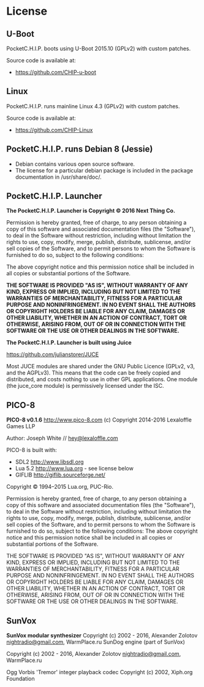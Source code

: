 # License

## U-Boot
PocketC.H.I.P. boots using U-Boot 2015.10 (GPLv2) with custom patches.

Source code is available at:

* https://github.com/CHIP-u-boot

## Linux
PocketC.H.I.P. runs mainline Linux 4.3 (GPLv2) with custom patches.

Source code is available at:

* https://github.com/CHIP-Linux

## PocketC.H.I.P. runs Debian 8 (Jessie)

* Debian contains various open source software.
* The license for a particular debian package is included in the package documentation in /usr/share/doc/<package-name>.


## PocketC.H.I.P. Launcher

**The PocketC.H.I.P. Launcher is Copyright © 2016 Next Thing Co.**

Permission is hereby granted, free of charge, to any person obtaining a copy of this software and associated documentation files (the "Software"), to deal in the Software without restriction, including without limitation the rights to use, copy, modify, merge, publish, distribute, sublicense, and/or sell copies of the Software, and to permit persons to whom the Software is furnished to do so, subject to the following conditions:

The above copyright notice and this permission notice shall be included in all copies or substantial portions of the Software.

**THE SOFTWARE IS PROVIDED "AS IS", WITHOUT WARRANTY OF ANY KIND, EXPRESS OR IMPLIED, INCLUDING BUT NOT LIMITED TO THE WARRANTIES OF MERCHANTABILITY, FITNESS FOR A PARTICULAR PURPOSE AND NONINFRINGEMENT. IN NO EVENT SHALL THE AUTHORS OR COPYRIGHT HOLDERS BE LIABLE FOR ANY CLAIM, DAMAGES OR OTHER LIABILITY, WHETHER IN AN ACTION OF CONTRACT, TORT OR OTHERWISE, ARISING FROM, OUT OF OR IN CONNECTION WITH THE SOFTWARE OR THE USE OR OTHER DEALINGS IN THE SOFTWARE.**

**The PocketC.H.I.P. Launcher is built using Juice**

https://github.com/julianstorer/JUCE

Most JUCE modules are shared under the GNU Public Licence 
(GPLv2, v3, and the AGPLv3). This means that the code can 
be freely copied and distributed, and costs nothing to use 
in other GPL applications. One module (the juce_core module) 
is permissively licensed under the ISC.

## PICO-8
**PICO-8 v0.1.6**
http://www.pico-8.com
(c) Copyright 2014-2016 Lexaloffle Games LLP

Author: Joseph White // hey@lexaloffle.com

PICO-8 is built with:

* SDL2 http://www.libsdl.org
* Lua 5.2 http://www.lua.org  - see license below
* GIFLIB http://giflib.sourceforge.net/

Copyright © 1994–2015 Lua.org, PUC-Rio.

Permission is hereby granted, free of charge, to any person obtaining a copy of this software and associated documentation files (the "Software"), to deal in the Software without restriction, including without limitation the rights to use, copy, modify, merge, publish, distribute, sublicense, and/or sell copies of the Software, and to permit persons to whom the Software is furnished to do so, subject to the following conditions:
The above copyright notice and this permission notice shall be included in all copies or substantial portions of the Software.

THE SOFTWARE IS PROVIDED "AS IS", WITHOUT WARRANTY OF ANY KIND, EXPRESS OR IMPLIED, INCLUDING BUT NOT LIMITED TO THE WARRANTIES OF MERCHANTABILITY, FITNESS FOR A PARTICULAR PURPOSE AND NONINFRINGEMENT. IN NO EVENT SHALL THE AUTHORS OR COPYRIGHT HOLDERS BE LIABLE FOR ANY CLAIM, DAMAGES OR OTHER LIABILITY, WHETHER IN AN ACTION OF CONTRACT, TORT OR OTHERWISE, ARISING FROM, OUT OF OR IN CONNECTION WITH THE SOFTWARE OR THE USE OR OTHER DEALINGS IN THE SOFTWARE.

## SunVox

**SunVox modular synthesizer**
Copyright (c) 2002 - 2016, Alexander Zolotov <nightradio@gmail.com>, WarmPlace.ru
SunDog engine (part of SunVox)

Copyright (c) 2002 - 2016, Alexander Zolotov <nightradio@gmail.com>, WarmPlace.ru

Ogg Vorbis 'Tremor' integer playback codec
Copyright (c) 2002, Xiph.org Foundation

